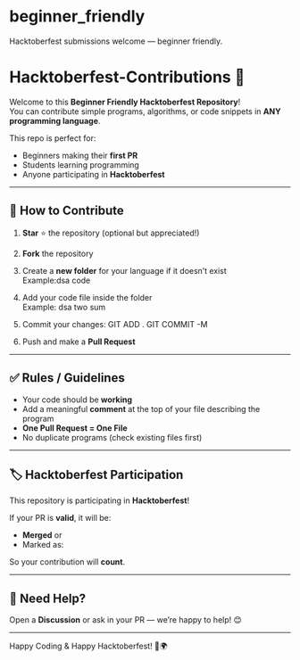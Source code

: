 # beginner_friendly
Hacktoberfest submissions welcome — beginner friendly.
# Hacktoberfest-Contributions 🎉

Welcome to this **Beginner Friendly Hacktoberfest Repository**!  
You can contribute simple programs, algorithms, or code snippets in **ANY programming language**.

This repo is perfect for:
- Beginners making their **first PR**
- Students learning programming
- Anyone participating in **Hacktoberfest**

---

## 📌 How to Contribute

1. **Star** ⭐ the repository (optional but appreciated!)
2. **Fork** the repository
3. Create a **new folder** for your language if it doesn’t exist  
   Example:dsa code
4. Add your code file inside the folder  
Example:
dsa two sum
5. Commit your changes:
  GIT ADD .
 GIT COMMIT -M

7. Push and make a **Pull Request**

---

## ✅ Rules / Guidelines

- Your code should be **working**
- Add a meaningful **comment** at the top of your file describing the program
- **One Pull Request = One File**
- No duplicate programs (check existing files first)

---

## 🏷 Hacktoberfest Participation

This repository is participating in **Hacktoberfest**!

If your PR is **valid**, it will be:
- **Merged**
or
- Marked as:

So your contribution will **count**.

---

## 🤝 Need Help?

Open a **Discussion** or ask in your PR — we’re happy to help! 😊

---

Happy Coding & Happy Hacktoberfest! 🎃🌍
